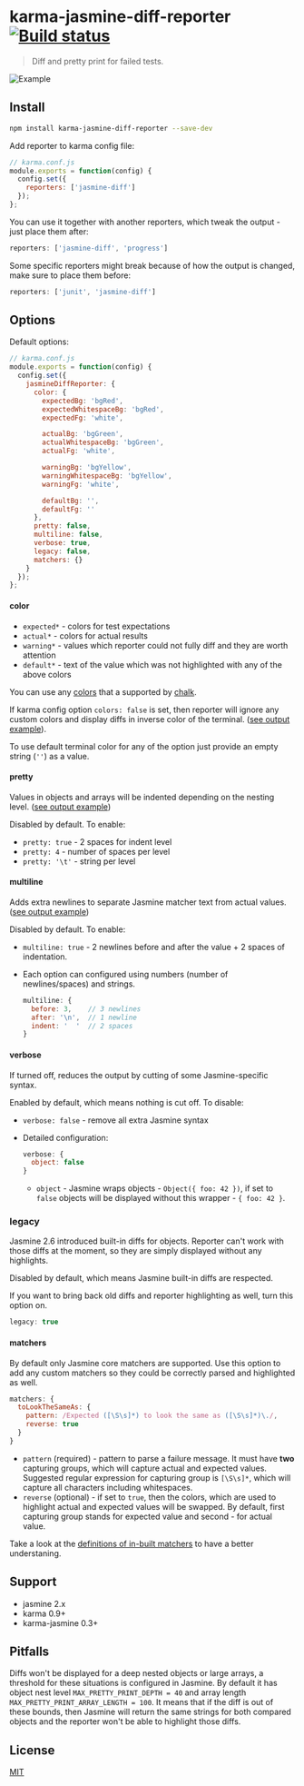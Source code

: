 karma-jasmine-diff-reporter [![Build status](https://travis-ci.org/mradionov/karma-jasmine-diff-reporter.svg?branch=master)](https://travis-ci.org/mradionov/karma-jasmine-diff-reporter)
===

> Diff and pretty print for failed tests.

![Example](http://i.imgur.com/5fkAvw2.jpg "Example")

## Install

```bash
npm install karma-jasmine-diff-reporter --save-dev
```

Add reporter to karma config file:

```js
// karma.conf.js
module.exports = function(config) {
  config.set({
    reporters: ['jasmine-diff']
  });
};
```

You can use it together with another reporters, which tweak the output - just place them after:

```js
reporters: ['jasmine-diff', 'progress']
```

Some specific reporters might break because of how the output is changed, make sure to place them before:

```js
reporters: ['junit', 'jasmine-diff']
```

## Options

Default options:

```js
// karma.conf.js
module.exports = function(config) {
  config.set({
    jasmineDiffReporter: {
      color: {
        expectedBg: 'bgRed',
        expectedWhitespaceBg: 'bgRed',
        expectedFg: 'white',

        actualBg: 'bgGreen',
        actualWhitespaceBg: 'bgGreen',
        actualFg: 'white',

        warningBg: 'bgYellow',
        warningWhitespaceBg: 'bgYellow',
        warningFg: 'white',

        defaultBg: '',
        defaultFg: ''
      },
      pretty: false,
      multiline: false,
      verbose: true,
      legacy: false,
      matchers: {}
    }
  });
};
```

#### color

- `expected*` - colors for test expectations
- `actual*` - colors for actual results
- `warning*` - values which reporter could not fully diff and they are worth attention
- `default*` - text of the value which was not highlighted with any of the above colors

You can use any [colors](https://github.com/chalk/chalk#styles) that a supported by [chalk](https://github.com/chalk/chalk).

If karma config option `colors: false` is set, then reporter will ignore any custom colors and display diffs in inverse color of the terminal. ([see output example](http://i.imgur.com/l0xqQv5.jpg)).

To use default terminal color for any of the option just provide an empty string (`''`) as a value.

#### pretty

Values in objects and arrays will be indented depending on the nesting level.
([see output example](http://i.imgur.com/6TTlSmB.jpg))

Disabled by default. To enable:

- `pretty: true` - 2 spaces for indent level
- `pretty: 4` - number of spaces per level
- `pretty: '\t'` - string per level

#### multiline

Adds extra newlines to separate Jasmine matcher text from actual values. ([see output example](http://storage6.static.itmages.com/i/16/0531/h_1464718207_5857499_e7d1091267.jpeg))

Disabled by default. To enable:

- `multiline: true` - 2 newlines before and after the value + 2 spaces of indentation.
- Each option can configured using numbers (number of newlines/spaces) and strings.

  ```js
  multiline: {
    before: 3,    // 3 newlines
    after: '\n',  // 1 newline
    indent: '  '  // 2 spaces
  }
  ```

#### verbose

If turned off, reduces the output by cutting of some Jasmine-specific syntax.

Enabled by default, which means nothing is cut off. To disable:

- `verbose: false` - remove all extra Jasmine syntax
- Detailed configuration:

  ```js
  verbose: {
    object: false
  }
  ```

  - `object` - Jasmine wraps objects - `Object({ foo: 42 })`, if set to `false` objects will be displayed without this wrapper - `{ foo: 42 }`.

### legacy

Jasmine 2.6 introduced built-in diffs for objects. Reporter can't work with those diffs at the moment, so they are simply displayed without any highlights.

Disabled by default, which means Jasmine built-in diffs are respected.

If you want to bring back old diffs and reporter highlighting as well, turn this option on.

```js
legacy: true
```


#### matchers

By default only Jasmine core matchers are supported. Use this option to add any custom matchers so they could be correctly parsed and highlighted as well.

```js
matchers: {
  toLookTheSameAs: {
    pattern: /Expected ([\S\s]*) to look the same as ([\S\s]*)\./,
    reverse: true
  }
}
```

- `pattern` (required) - pattern to parse a failure message. It must have **two** capturing groups, which will capture actual and expected values. Suggested regular expression for capturing group is `[\S\s]*`, which will capture all characters including whitespaces.
- `reverse` (optional) - if set to `true`, then the colors, which are used to highlight actual and expected values will be swapped. By default, first capturing group stands for expected value and second - for actual value.

Take a look at the [definitions of in-built matchers](src/matchers.js) to have a better understaning.

## Support

- jasmine 2.x
- karma 0.9+
- karma-jasmine 0.3+

## Pitfalls

Diffs won't be displayed for a deep nested objects or large arrays, a threshold for these situations is configured in Jasmine. By default it has object nest level `MAX_PRETTY_PRINT_DEPTH = 40` and array length `MAX_PRETTY_PRINT_ARRAY_LENGTH = 100`. It means that if the diff is out of these bounds, then Jasmine will return the same strings for both compared objects and the reporter won't be able to highlight those diffs.

## License

[MIT](LICENSE)
